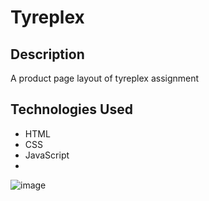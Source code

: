 # Tyreplex 

## Description

A product page layout of tyreplex assignment

## Technologies Used

* HTML
* CSS
* JavaScript
* 
![image](https://github.com/user-attachments/assets/4d568ccf-a6fb-45c5-9b2e-71bfda80aa0c)

